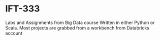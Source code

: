 # IFT-333
Labs and Assignments from Big Data course
Written in either Python or Scala.  Most projects are grabbed from a workbench from Databricks account
